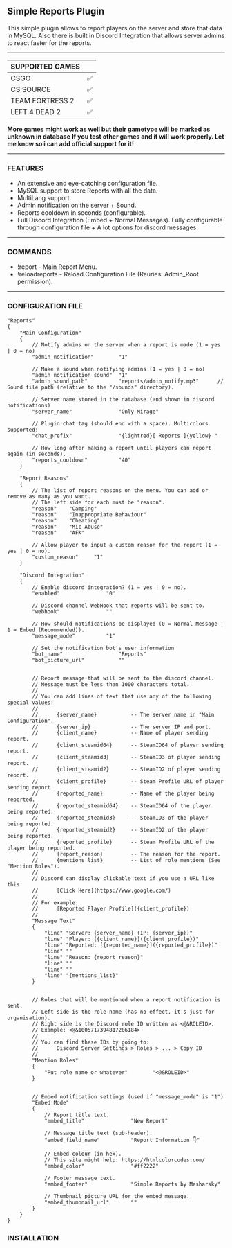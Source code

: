 ## Simple Reports Plugin

This simple plugin allows to report players on the server and store that data in MySQL.
Also there is built in Discord Integration that allows server admins to react faster for the reports.

------------

| SUPPORTED GAMES  |   |
| ------------ | ------------ |
|  CSGO |  ✅ |
|  CS:SOURCE |  ✅ |
|  TEAM FORTRESS 2 | ✅  |
|  LEFT 4 DEAD 2 |  ✅ |

**More games might work as well but their gametype will be marked as unknown in database**
**If you test other games and it will work properly. Let me know so i can add official support for it!**

------------
### FEATURES

- An extensive and eye-catching configuration file.
- MySQL support to store Reports with all the data.
- MultiLang support.
- Admin notification on the server + Sound.
- Reports cooldown in seconds (configurable).
- Full Discord Integration (Embed + Normal Messages). Fully configurable through configuration file + A lot options for discord messages.
------------
### COMMANDS
- !report - Main Report Menu.
- !reloadreports - Reload Configuration File (Reuries: Admin_Root permission).
------------
### CONFIGURATION FILE
```
"Reports"
{
    "Main Configuration"
    {
        // Notify admins on the server when a report is made (1 = yes | 0 = no)
        "admin_notification"        "1"

        // Make a sound when notifying admins (1 = yes | 0 = no)
        "admin_notification_sound"  "1"
        "admin_sound_path"          "reports/admin_notify.mp3"      // Sound file path (relative to the "/sounds" directory).

        // Server name stored in the database (and shown in discord notifications)
        "server_name"               "Only Mirage"

        // Plugin chat tag (should end with a space). Multicolors supported!
        "chat_prefix"               "{lightred}[ Reports ]{yellow} "

        // How long after making a report until players can report again (in seconds).
        "reports_cooldown"          "40"
    }

    "Report Reasons"
    {
        // The list of report reasons on the menu. You can add or remove as many as you want.
        // The left side for each must be "reason".
        "reason"    "Camping"
        "reason"    "Inappropriate Behaviour"
        "reason"    "Cheating"
        "reason"    "Mic Abuse"
        "reason"    "AFK"

        // Allow player to input a custom reason for the report (1 = yes | 0 = no).
        "custom_reason"     "1"
    }

    "Discord Integration" 
    {
        // Enable discord integration? (1 = yes | 0 = no).
        "enabled"               "0"

        // Discord channel WebHook that reports will be sent to.
        "webhook"               ""

        // How should notifications be displayed (0 = Normal Message | 1 = Embed (Recommended)).
        "message_mode"          "1"

        // Set the notification bot's user information
        "bot_name"                  "Reports"
        "bot_picture_url"           ""


        // Report message that will be sent to the discord channel.
        // Message must be less than 1000 characters total.
        //
        // You can add lines of text that use any of the following special values:
        //
        //      {server_name}           -- The server name in "Main Configuration".
        //      {server_ip}             -- The server IP and port.
        //      {client_name}           -- Name of player sending report.
        //      {client_steamid64}      -- SteamID64 of player sending report.
        //      {client_steamid3}       -- SteamID3 of player sending report.
        //      {client_steamid2}       -- SteamID2 of player sending report.
        //      {client_profile}        -- Steam Profile URL of player sending report.
        //      {reported_name}         -- Name of the player being reported.
        //      {reported_steamid64}    -- SteamID64 of the player being reported.
        //      {reported_steamid3}     -- SteamID3 of the player being reported.
        //      {reported_steamid2}     -- SteamID2 of the player being reported.
        //      {reported_profile}      -- Steam Profile URL of the player being reported.
        //      {report_reason}         -- The reason for the report.
        //      {mentions_list}         -- List of role mentions (See "Mention Roles").
        //
        // Discord can display clickable text if you use a URL like this:
        //      [Click Here](https://www.google.com/)
        //
        // For example:
        //      [Reported Player Profile]({client_profile})
        //
        "Message Text"
        {
            "line" "Server: {server_name} (IP: {server_ip})"
            "line" "Player: [{client_name}]({client_profile})"
            "line" "Reported: [{reported_name}]({reported_profile})"
            "line" ""
            "line" "Reason: {report_reason}"
            "line" ""
            "line" ""
            "line" "{mentions_list}"
        }


        // Roles that will be mentioned when a report notification is sent.
        // Left side is the role name (has no effect, it's just for organisation).
        // Right side is the Discord role ID written as <@&ROLEID>.
        // Example: <@&1005717394817286184>
        //
        // You can find these IDs by going to:
        //      Discord Server Settings > Roles > ... > Copy ID
        //
        "Mention Roles"
        {
            "Put role name or whatever"        "<@&ROLEID>"    
        }


        // Embed notification settings (used if "message_mode" is "1")
        "Embed Mode"
        {
            // Report title text.
            "embed_title"               "New Report"

            // Message title text (sub-header).
            "embed_field_name"          "Report Information 👇"

            // Embed colour (in hex).
            // This site might help: https://htmlcolorcodes.com/
            "embed_color"               "#ff2222"

            // Footer message text.
            "embed_footer"              "Simple Reports by Mesharsky"

            // Thumbnail picture URL for the embed message.
            "embed_thumbnail_url"       ""
        }
    }
}
```
### INSTALLATION






